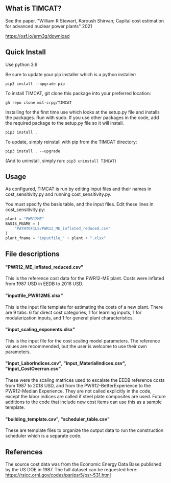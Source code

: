 ## What is TIMCAT?

See the paper.
"William R Stewart, Koroush Shirvan; Capital cost estimation for advanced nuclear power plants" 2021

https://osf.io/erm3g/download

## Quick Install

Use python 3.9

Be sure to update your pip installer which is a python installer:

``pip3 install --upgrade pip``

To install TIMCAT, git clone this package into your preferred location:

``gh repo clone mit-crpg/TIMCAT``

Installing for the first time use which looks at the setup.py file and installs the packages. Run with sudo. If you use
other packages in the code, add the required package to the setup.py file so it will install.

``pip3 install .``

To update, simply reinstall with pip from the TIMCAT directory:

``pip3 install . --upgrade``

(And to uninstall, simply run: ``pip3 uninstall TIMCAT``)

## Usage
As configured, TIMCAT is run by editing input files and their names in cost_sensitivity.py and running
cost_sensitivity.py. 

You must specify the basis table, and the input files. Edit these lines in cost_sensitivity.py:

```python
plant = "PWR12ME"
BASIS_FNAME = (
    "PATHTOFILE/PWR12_ME_inflated_reduced.csv"
)
plant_fname = "inputfile_" + plant + ".xlsx"
```

## File descriptions
#### "PWR12_ME_inflated_reduced.csv"
This is the reference cost data for the PWR12-ME plant. Costs were inflated from 1987 USD in EEDB to 2018 USD.

#### "inputfile_PWR12ME.xlsx"
This is the input file template for estimating the costs of a new plant. There are 9 tabs: 6 for direct cost categories, 1 for learning inputs, 1 for modularization inputs, and 1 for general plant characteristics. 

#### "input_scaling_exponents.xlsx"
This is the input file for the cost scaling model parameters. The reference values are recommended, but the user is welcome to use their own parameters. 

#### "input_LaborIndices.csv", "input_MaterialIndices.csv", "input_CostOverrun.csv"
These were the scaling matrices used to escalate the EEDB reference costs from 1987 to 2018 USD, and from the PWR12-BetterExperience to the PWR12-Median Experience. They are not called explicitly in the code, except the labor indices are called if steel plate composites are used. Future additions to the code that include new cost items can use this as a sample template.

#### "building_template.csv", "scheduler_table.csv"
These are template files to organize the output data to run the construction scheduler which is a separate code.


## References
The source cost data was from the Economic Energy Data Base published by the US DOE in 1987. The full dataset can be requested here: https://rsicc.ornl.gov/codes/psr/psr5/psr-531.html
